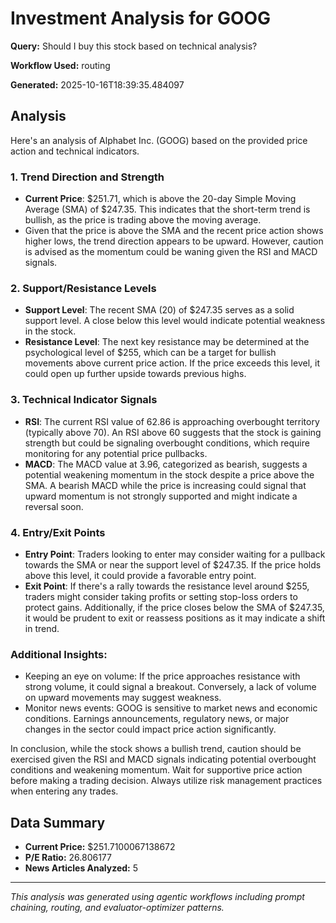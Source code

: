 # Investment Analysis for GOOG

**Query:** Should I buy this stock based on technical analysis?

**Workflow Used:** routing

**Generated:** 2025-10-16T18:39:35.484097

## Analysis

Here's an analysis of Alphabet Inc. (GOOG) based on the provided price action and technical indicators.

### 1. **Trend Direction and Strength**
- **Current Price**: $251.71, which is above the 20-day Simple Moving Average (SMA) of $247.35. This indicates that the short-term trend is bullish, as the price is trading above the moving average.
- Given that the price is above the SMA and the recent price action shows higher lows, the trend direction appears to be upward. However, caution is advised as the momentum could be waning given the RSI and MACD signals.

### 2. **Support/Resistance Levels**
- **Support Level**: The recent SMA (20) of $247.35 serves as a solid support level. A close below this level would indicate potential weakness in the stock.
- **Resistance Level**: The next key resistance may be determined at the psychological level of $255, which can be a target for bullish movements above current price action. If the price exceeds this level, it could open up further upside towards previous highs.

### 3. **Technical Indicator Signals**
- **RSI**: The current RSI value of 62.86 is approaching overbought territory (typically above 70). An RSI above 60 suggests that the stock is gaining strength but could be signaling overbought conditions, which require monitoring for any potential price pullbacks.
- **MACD**: The MACD value at 3.96, categorized as bearish, suggests a potential weakening momentum in the stock despite a price above the SMA. A bearish MACD while the price is increasing could signal that upward momentum is not strongly supported and might indicate a reversal soon.
  
### 4. **Entry/Exit Points**
- **Entry Point**: Traders looking to enter may consider waiting for a pullback towards the SMA or near the support level of $247.35. If the price holds above this level, it could provide a favorable entry point.
- **Exit Point**: If there's a rally towards the resistance level around $255, traders might consider taking profits or setting stop-loss orders to protect gains. Additionally, if the price closes below the SMA of $247.35, it would be prudent to exit or reassess positions as it may indicate a shift in trend.

### Additional Insights:
- Keeping an eye on volume: If the price approaches resistance with strong volume, it could signal a breakout. Conversely, a lack of volume on upward movements may suggest weakness.
- Monitor news events: GOOG is sensitive to market news and economic conditions. Earnings announcements, regulatory news, or major changes in the sector could impact price action significantly.

In conclusion, while the stock shows a bullish trend, caution should be exercised given the RSI and MACD signals indicating potential overbought conditions and weakening momentum. Wait for supportive price action before making a trading decision. Always utilize risk management practices when entering any trades.

## Data Summary

- **Current Price:** $251.7100067138672
- **P/E Ratio:** 26.806177
- **News Articles Analyzed:** 5

---

*This analysis was generated using agentic workflows including prompt chaining, routing, and evaluator-optimizer patterns.*
